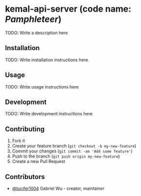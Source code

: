 # kemal-api-server (code name: _Pamphleteer_)

TODO: Write a description here

## Installation

TODO: Write installation instructions here

## Usage

TODO: Write usage instructions here

## Development

TODO: Write development instructions here

## Contributing

1. Fork it
2. Create your feature branch (`git checkout -b my-new-feature`)
3. Commit your changes (`git commit -am 'Add some feature'`)
4. Push to the branch (`git push origin my-new-feature`)
5. Create a new Pull Request

## Contributors

- [@lucifer1004](https://github.com/lucifer1004) Gabriel Wu - creator, maintainer
